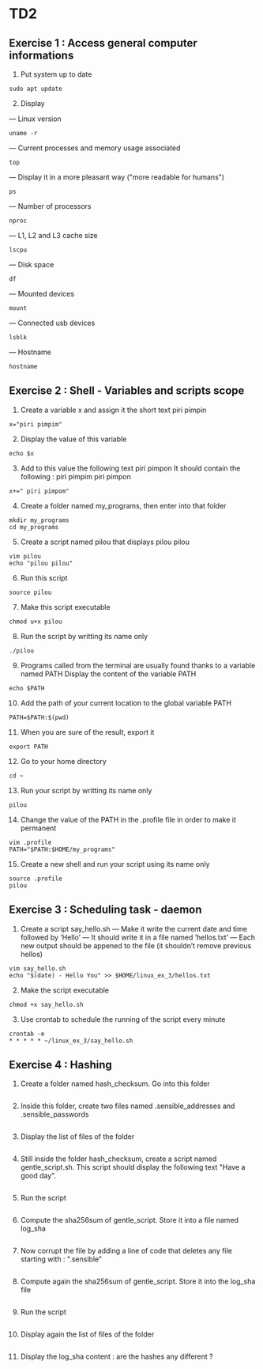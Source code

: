 # TD2
## Exercise 1 : Access general computer informations
1. Put system up to date
```
sudo apt update
```
2. Display

— Linux version
```
uname -r
```
— Current processes and memory usage associated
```
top
```
— Display it in a more pleasant way ("more readable for humans")
```
ps
```
— Number of processors
```
nproc
```
— L1, L2 and L3 cache size
```
lscpu
```
— Disk space
```
df
```
— Mounted devices
```
mount
```
— Connected usb devices
```
lsblk
```
— Hostname
```
hostname
```

## Exercise 2 : Shell - Variables and scripts scope
1. Create a variable x and assign it the short text piri pimpin
```
x="piri pimpim"
```
2. Display the value of this variable
```
echo $x
```
3. Add to this value the following text piri pimpon
It should contain the following : piri pimpim piri pimpon
```
x+=" piri pimpom"
```
4. Create a folder named my_programs, then enter into that folder
```
mkdir my_programs
cd my_programs
```
5. Create a script named pilou that displays pilou pilou
```
vim pilou
echo "pilou pilou"
```
6. Run this script
```
source pilou
```
7. Make this script executable
```
chmod u+x pilou
```
8. Run the script by writting its name only
```
./pilou
```
9. Programs called from the terminal are usually found thanks to a variable named PATH
Display the content of the variable PATH
```
echo $PATH
```
10. Add the path of your current location to the global variable PATH
```
PATH=$PATH:$(pwd)
```
11. When you are sure of the result, export it
```
export PATH
```
12. Go to your home directory
```
cd ~
```
13. Run your script by writting its name only
```
pilou
```
14. Change the value of the PATH in the .profile file in order to make it permanent
```
vim .profile
PATH="$PATH:$HOME/my_programs"
```
15. Create a new shell and run your script using its name only
```
source .profile
pilou
```

## Exercise 3 : Scheduling task - daemon
1. Create a script say_hello.sh
— Make it write the current date and time followed by ’Hello’
— It should write it in a file named ’hellos.txt’
— Each new output should be appened to the file (it shouldn’t remove previous hellos)
```
vim say_hello.sh
echo "$(date) - Hello You" >> $HOME/linux_ex_3/hellos.txt
```
2. Make the script executable
```
chmod +x say_hello.sh
```
3. Use crontab to schedule the running of the script every minute
```
crontab -e
* * * * * ~/linux_ex_3/say_hello.sh
```

## Exercise 4 : Hashing
1. Create a folder named hash_checksum. Go into this folder
```
```
2. Inside this folder, create two files named .sensible_addresses and .sensible_passwords
```
```
3. Display the list of files of the folder
```
```
4. Still inside the folder hash_checksum, create a script named gentle_script.sh.
This script should display the following text "Have a good day".
```
```
5. Run the script
```
```
6. Compute the sha256sum of gentle_script. Store it into a file named log_sha
```
```
7. Now corrupt the file by adding a line of code that deletes any file starting with : ".sensible"
```
```
8. Compute again the sha256sum of gentle_script. Store it into the log_sha file
```
```
9. Run the script
```
```
10. Display again the list of files of the folder
```
```
11. Display the log_sha content : are the hashes any different ?
```
```
